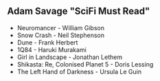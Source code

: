 ## Adam Savage "SciFi Must Read"

* Neuromancer - William Gibson
* Snow Crash - Neil Stephenson
* Dune - Frank Herbert
* 1Q84 - Haruki Murakami
* Girl in Landscape - Jonathan Lethem
* Shikasta: Re, Colonised Planet 5 - Doris Lessing
* The Left Hand of Darkness - Ursula Le Guin
